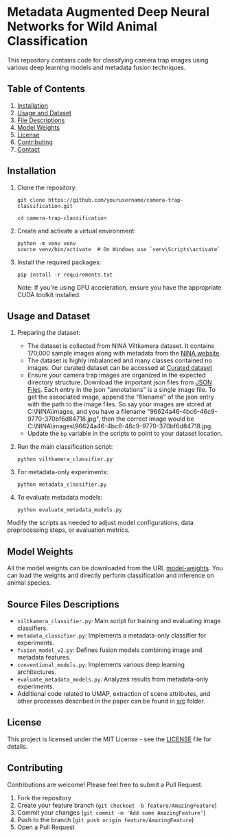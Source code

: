 # Metadata Augmented Deep Neural Networks for Wild Animal Classification

This repository contains code for classifying camera trap images using various deep learning models and metadata fusion techniques. 

## Table of Contents
1. [Installation](#installation)
2. [Usage and Dataset](#usage-and-dataset)
3. [File Descriptions](#file-descriptions)
4. [Model Weights](#model_weights)
5. [License](#license)
6. [Contributing](#contributing)
7. [Contact](#contact)

## Installation

1. Clone the repository:
    ```
    git clone https://github.com/yourusername/camera-trap-classification.git
    ```
    ```
    cd camera-trap-classification
    ```

2. Create and activate a virtual environment:
   ```
   python -m venv venv
   source venv/bin/activate  # On Windows use `venv\Scripts\activate`
   ```

3. Install the required packages:
   ```
   pip install -r requirements.txt
   ```

   Note: If you're using GPU acceleration, ensure you have the appropriate CUDA toolkit installed.

## Usage and Dataset

1. Preparing the dataset:
   - The dataset is collected from NINA Viltkamera dataset. It contains 170,000 sample images along with metadata from the [NINA website](https://viltkamera.nina.no/).
   - The dataset is highly imbalanced and many classes contained no images. Our curated dataset can be accessed at [Curated dataset]()
   - Ensure your camera trap images are organized in the expected directory structure. Download the important json files from [JSON Files](). Each entry in the json "annotations" is a single image file. To get the associated image, append the "filename" of the json entry with the path to the image files. So say your images are stored at C:\NINA\images, and you have a filename "96624a46-4bc6-46c9-9770-370bf6d84718.jpg", then the correct image would be C:\NINA\images\96624a46-4bc6-46c9-9770-370bf6d84718.jpg.
   - Update the `bp` variable in the scripts to point to your dataset location.

2. Run the main classification script:
   ```
   python viltkamera_classifier.py
   ```

3. For metadata-only experiments:
   ```
   python metadata_classifier.py
   ```

4. To evaluate metadata models:
   ```
   python evaluate_metadata_models.py
   ```

Modify the scripts as needed to adjust model configurations, data preprocessing steps, or evaluation metrics.

## Model Weights
All the model weights can be downloaded from the URL [model-weights](). You can load the weights and directly perform classification and inference on animal species.


## Source Files Descriptions

- `viltkamera_classifier.py`: Main script for training and evaluating image classifiers.
- `metadata_classifier.py`: Implements a metadata-only classifier for experiments.
- `fusion_model_v2.py`: Defines fusion models combining image and metadata features.
- `conventional_models.py`: Implements various deep learning architectures.
- `evaluate_metadata_models.py`: Analyzes results from metadata-only experiments.
- Additional code related to UMAP, extraction of scene attributes, and other processes described in the paper can be found in [src](./src) folder.

## License

This project is licensed under the MIT License - see the [LICENSE](LICENSE) file for details.

## Contributing

Contributions are welcome! Please feel free to submit a Pull Request.

1. Fork the repository
2. Create your feature branch (`git checkout -b feature/AmazingFeature`)
3. Commit your changes (`git commit -m 'Add some AmazingFeature'`)
4. Push to the branch (`git push origin feature/AmazingFeature`)
5. Open a Pull Request
